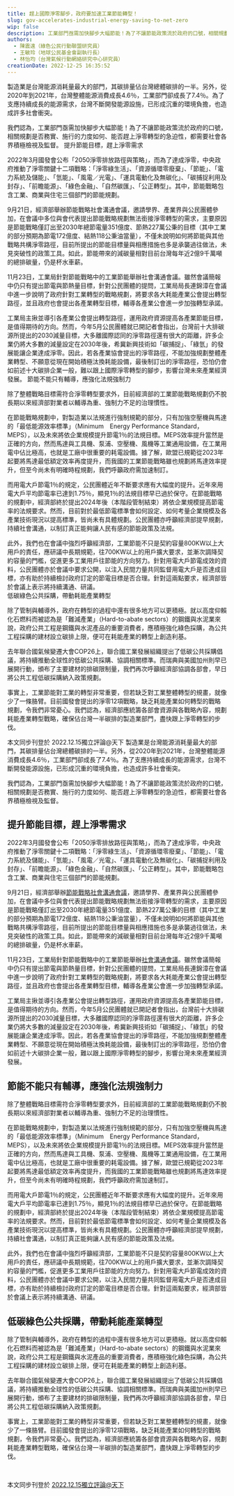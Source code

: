 ```yaml
---
title: 趕上國際淨零腳步，政府要加速工業節能轉型！
slug: gov-accelerates-industrial-energy-saving-to-net-zero
wip: false
description: 工業部門亟需加快腳步大幅節能！為了不讓節能政策流於政府的口號，相關規劃是否務實、施行的力度如何、能否趕上淨零轉型的急迫性，都需要社會各界積極檢視及監督。
authors:
  - 陳震遠（綠色公民行動聯盟研究員）
  - 王敏玲（地球公民基金會副執行長）
  - 林怡均（台灣氣候行動網絡研究中心研究員）
creationDate: 2022-12-25 16:35:52
---
```



製造業是台灣能源消耗量最大的部門，其碳排量佔台灣總體碳排的一半。另外，從2020年到2021年，台灣整體能源消費成長4.6％，工業部門卻成長了7.4％。為了支應持續成長的能源需求，台灣不斷開發能源設施，已形成沉重的環境負擔，也造成許多社會衝突。

我們認為，工業部門亟需加快腳步大幅節能！為了不讓節能政策流於政府的口號，相關規劃是否務實、施行的力度如何、能否趕上淨零轉型的急迫性，都需要社會各界積極檢視及監督。
提升節能目標，趕上淨零需求

2022年3月國發會公布「2050淨零排放路徑與策略」，而為了達成淨零，中央政府推動了淨零關鍵十二項戰略：「淨零綠生活」、「資源循環零廢棄」、「節能」、「電力系統及儲能」、「氫能」、「風電／光電」、「運具電動化及無碳化」、「碳捕捉利用及封存」、「前瞻能源」、「綠色金融」、「自然碳匯」、「公正轉型」。其中，節能戰略包含工業、商業與住宅三個部門的節能規劃。

9月21日，經濟部舉辦節能戰略社會溝通會議，邀請學界、產業界與公民團體參加，在會議中多位與會代表提出節能戰略規劃無法銜接淨零轉型的需求，主要原因是節能戰略僅訂出至2030年總節電量351億度、節熱227萬公秉的目標（其中工業的部分預期為節電172億度、結熱118公秉油當量），不僅未說明如何將節能與其他戰略共構淨零路徑，目前所提出的節能目標量與相應措施也多是承襲過往做法，未見突破性的政策工具。如此，節能帶來的減碳量相對目前台灣每年近2億9千萬噸的總排碳量，仍是杯水車薪。

11月23日，工業局針對節能戰略中的工業節能舉辦社會溝通會議。雖然會議簡報中仍只有提出節電與節熱量目標，針對公民團體的提問，工業局局長連錦漳在會議中進一步說明了政府針對工業轉型的戰略規劃，將要求各大耗能產業公會提出轉型路徑，並且政府也會提出各產業轉型目標，輔導各產業公會進一步加強轉型承諾。

工業局主揪並導引各產業公會提出轉型路徑，運用政府資源提高各產業節能目標，是值得期待的方向。然而，今年5月公民團體就已開記者會指出，台灣前十大排碳源所提出的2030減量目標，大多離國際認同的淨零路徑還有很大的距離，許多企業仍將大多數的減量設定在2030年後，希冀新興技術如「碳捕捉」、「綠氫」的發展能讓企業達成淨零。因此，若各產業協會提出的淨零路徑，不能加強規劃整體產業轉型、不願意從現在開始積極汰換耗能設備，最後制訂出的淨零路徑，恐怕仍會如前述十大碳排企業一般，難以跟上國際淨零轉型的腳步，影響台灣未來產業經濟發展。
節能不能只有輔導，應強化法規強制力

除了整體戰略目標需符合淨零轉型要求外，目前經濟部的工業節能戰略規劃仍不脫長期以來經濟部對業者以輔導為重、強制力不足的治理慣性。

在節能戰略規劃中，對製造業以法規進行強制規範的部分，只有加強空壓機與馬達的「最低能源效率標準」（Minimum　Energy Performance Standard，MEPS），以及未來將依企業規模提升節電1％的法規目標。MEPS效率提升當然是正確的方向，然而馬達與工具機、泵浦、空壓機、風機等工業通用設備，在工業用電中佔比極高，也就是工廠中很重要的耗電設備。據了解，歐盟已規範從2023年起要將馬達最低額定效率再度提升，而我國的工業節能戰略雖也規劃將馬達效率提升，但至今尚未有明確時程規劃，我們呼籲政府需加速制訂。

而用電大戶節電1％的規定，公民團體近年不斷要求應有大幅度的提升。近年來用電大戶平均節電率已達到1.75％，顯見1％的法規目標早已過於保守。在節能戰略的規劃中，經濟部終於提出2024年後（本階段管制結束）將依企業規模提高節電率的法規要求。然而，目前對於最低節電標準會如何設定、如何考量企業規模及各產業技術現況以提高標準，皆尚未有具體規劃。公民團體亦呼籲經濟部提早規劃，持續社會溝通，以制訂真正能夠讓人民有感的節能政策及法規。

此外，我們也在會議中強烈呼籲經濟部，工業節能不只是契約容量800KW以上大用戶的責任，應研議中長期規範，往700KW以上的用戶擴大要求，並漸次調降契約容量的門檻，促進更多工業用戶往節能的方向努力。針對用電大戶節電成效的資料，公民團體亦於會議中要求公開，以注入民間力量共同監督用電大戶是否達成目標，亦有助於持續檢討政府訂定的節電目標是否合理。針對這兩點要求，經濟部皆於會議上表示將持續溝通、研議。  
低碳綠色公共採購，帶動耗能產業轉型

除了管制與輔導外，政府在轉型的過程中還有很多地方可以更積極。就以高度仰賴化石燃料而被認為是「難減產業」（​​Hard-to-abate sectors）的鋼鐵與水泥業來說，政府公共工程是鋼鐵與水泥產品的重要消費者，應積極強化綠色採購，為公共工程採購的建材設立碳排上限，便可在耗能產業的轉型上創造利基。

去年聯合國氣候變遷大會COP26上，聯合國工業發展組織提出了低碳公共採購倡議，將持續推動全球性的低碳公共採購、協調相關標準。而瑞典與美國加州則早已展開行動，頒布了主要建材的排碳限制量，我們再次呼籲經濟部協調各部會，早日將公共工程低碳採購納入政策規劃。

事實上，工業節能對工業的轉型非常重要，但若缺乏對工業整體轉型的規畫，就像少了一條胳臂。目前國發會提出的淨零12項戰略，缺乏耗能產業如何轉型的戰略規劃，令我們非常憂心。我們認為，經濟部應統籌各部會資源與各戰略內容，規劃耗能產業轉型戰略，確保佔台灣一半碳排的製造業部門，盡快跟上淨零轉型的步伐。

 

本文同步刊登於 2022.12.15獨立評論@天下
製造業是台灣能源消耗量最大的部門，其碳排量佔台灣總體碳排的一半。另外，從2020年到2021年，台灣整體能源消費成長4.6％，工業部門卻成長了7.4％。為了支應持續成長的能源需求，台灣不斷開發能源設施，已形成沉重的環境負擔，也造成許多社會衝突。

我們認為，工業部門亟需加快腳步大幅節能！為了不讓節能政策流於政府的口號，相關規劃是否務實、施行的力度如何、能否趕上淨零轉型的急迫性，都需要社會各界積極檢視及監督。

## 提升節能目標，趕上淨零需求

2022年3月國發會公布「2050淨零排放路徑與策略」，而為了達成淨零，中央政府推動了淨零關鍵十二項戰略：「淨零綠生活」、「資源循環零廢棄」、「節能」、「電力系統及儲能」、「氫能」、「風電／光電」、「運具電動化及無碳化」、「碳捕捉利用及封存」、「前瞻能源」、「綠色金融」、「自然碳匯」、「公正轉型」。其中，節能戰略包含工業、商業與住宅三個部門的節能規劃。

9月21日，經濟部舉辦[節能戰略社會溝通會議](https://go-moea.tw/carbonRestrict)，邀請學界、產業界與公民團體參加，在會議中多位與會代表提出節能戰略規劃無法銜接淨零轉型的需求，主要原因是節能戰略僅訂出至2030年總節電量351億度、節熱227萬公秉的目標（其中工業的部分預期為節電172億度、結熱118公秉油當量），不僅未說明如何將節能與其他戰略共構淨零路徑，目前所提出的節能目標量與相應措施也多是承襲過往做法，未見突破性的政策工具。如此，節能帶來的減碳量相對目前台灣每年近2億9千萬噸的總排碳量，仍是杯水車薪。

11月23日，工業局針對節能戰略中的工業節能舉辦[社會溝通會議](https://go-moea.tw/carbonIndustry)。雖然會議簡報中仍只有提出節電與節熱量目標，針對公民團體的提問，工業局局長連錦漳在會議中進一步說明了政府針對工業轉型的戰略規劃，將要求各大耗能產業公會提出轉型路徑，並且政府也會提出各產業轉型目標，輔導各產業公會進一步加強轉型承諾。

工業局主揪並導引各產業公會提出轉型路徑，運用政府資源提高各產業節能目標，是值得期待的方向。然而，今年5月公民團體就已開記者會指出，台灣前十大排碳源所提出的2030減量目標，大多離國際認同的淨零路徑還有很大的距離，許多企業仍將大多數的減量設定在2030年後，希冀新興技術如「碳捕捉」、「綠氫」的發展能讓企業達成淨零。因此，若各產業協會提出的淨零路徑，不能加強規劃整體產業轉型、不願意從現在開始積極汰換耗能設備，最後制訂出的淨零路徑，恐怕仍會如前述十大碳排企業一般，難以跟上國際淨零轉型的腳步，影響台灣未來產業經濟發展。

## 節能不能只有輔導，應強化法規強制力

除了整體戰略目標需符合淨零轉型要求外，目前經濟部的工業節能戰略規劃仍不脫長期以來經濟部對業者以輔導為重、強制力不足的治理慣性。

在節能戰略規劃中，對製造業以法規進行強制規範的部分，只有加強空壓機與馬達的「最低能源效率標準」（Minimum　Energy Performance Standard，MEPS），以及未來將依企業規模提升節電1％的法規目標。MEPS效率提升當然是正確的方向，然而馬達與工具機、泵浦、空壓機、風機等工業通用設備，在工業用電中佔比極高，也就是工廠中很重要的耗電設備。據了解，歐盟已規範從2023年起要將馬達最低額定效率再度提升，而我國的工業節能戰略雖也規劃將馬達效率提升，但至今尚未有明確時程規劃，我們呼籲政府需加速制訂。

而用電大戶節電1％的規定，公民團體近年不斷要求應有大幅度的提升。近年來用電大戶平均節電率已達到1.75％，顯見1％的法規目標早已過於保守。在節能戰略的規劃中，經濟部終於提出2024年後（本階段管制結束）將依企業規模提高節電率的法規要求。然而，目前對於最低節電標準會如何設定、如何考量企業規模及各產業技術現況以提高標準，皆尚未有具體規劃。公民團體亦呼籲經濟部提早規劃，持續社會溝通，以制訂真正能夠讓人民有感的節能政策及法規。

此外，我們也在會議中強烈呼籲經濟部，工業節能不只是契約容量800KW以上大用戶的責任，應研議中長期規範，往700KW以上的用戶擴大要求，並漸次調降契約容量的門檻，促進更多工業用戶往節能的方向努力。針對用電大戶節電成效的資料，公民團體亦於會議中要求公開，以注入民間力量共同監督用電大戶是否達成目標，亦有助於持續檢討政府訂定的節電目標是否合理。針對這兩點要求，經濟部皆於會議上表示將持續溝通、研議。  

## 低碳綠色公共採購，帶動耗能產業轉型

除了管制與輔導外，政府在轉型的過程中還有很多地方可以更積極。就以高度仰賴化石燃料而被認為是「難減產業」（​​Hard-to-abate sectors）的鋼鐵與水泥業來說，政府公共工程是鋼鐵與水泥產品的重要消費者，應積極強化綠色採購，為公共工程採購的建材設立碳排上限，便可在耗能產業的轉型上創造利基。

去年聯合國氣候變遷大會COP26上，聯合國工業發展組織提出了低碳公共採購倡議，將持續推動全球性的低碳公共採購、協調相關標準。而瑞典與美國加州則早已展開行動，頒布了主要建材的排碳限制量，我們再次呼籲經濟部協調各部會，早日將公共工程低碳採購納入政策規劃。

事實上，工業節能對工業的轉型非常重要，但若缺乏對工業整體轉型的規畫，就像少了一條胳臂。目前國發會提出的淨零12項戰略，缺乏耗能產業如何轉型的戰略規劃，令我們非常憂心。我們認為，經濟部應統籌各部會資源與各戰略內容，規劃耗能產業轉型戰略，確保佔台灣一半碳排的製造業部門，盡快跟上淨零轉型的步伐。

 

本文同步刊登於 [2022.12.15獨立評論@天下](https://opinion.cw.com.tw/blog/profile/52/article/13083)